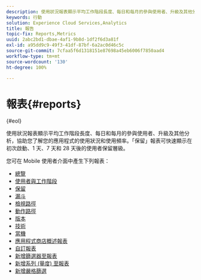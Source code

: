 ```yaml
---
description: 使用狀況報表顯示平均工作階段長度、每日和每月的參與使用者、升級及其他分析，協助您了解您的應用程式的使用狀況和使用頻率。「保留」報表可快速顯示在初次啟動、1 天、7 天和 28 天後的使用者保留層級。
keywords: 行動
solution: Experience Cloud Services,Analytics
title: 報告
topic-fix: Reports,Metrics
uuid: 2abc2bd1-dbae-4af1-9b8d-1df2f6d3a81f
exl-id: a95dd9c9-49f3-41df-87bf-6a2ac0d46c5c
source-git-commit: 7cfaa5f6d1318151e87698a45eb6006f7850aad4
workflow-type: tm+mt
source-wordcount: '130'
ht-degree: 100%

---
```


# 報表{#reports}

{#eol}

使用狀況報表顯示平均工作階段長度、每日和每月的參與使用者、升級及其他分析，協助您了解您的應用程式的使用狀況和使用頻率。「保留」報表可快速顯示在初次啟動、1 天、7 天和 28 天後的使用者保留層級。

您可在 Mobile 使用者介面中產生下列報表：

* [總覽](/help/using/usage/usage-overview.md)
* [使用者與工作階段](/help/using/usage/users-sessions.md)
* [保留](/help/using/usage/reports-retention.md)
* [漏斗](/help/using/usage/reports-funnel.md)
* [檢視路徑](/help/using/usage/reports-view-paths.md)
* [動作路徑](/help/using/usage/reports-action-paths.md)
* [版本](/help/using/usage/c-reports-versions.md)
* [技術](/help/using/usage/reports-technology.md)
* [當機](/help/using/usage/c-crashes.md)
* [應用程式商店概述報表](/help/using/usage/c-app-store-store-performance.md)
* [自訂報表](/help/using/usage/reports-customize/reports-customize.md)
* [新增篩選器至報表](/help/using/usage/reports-customize/t-reports-customize.md)
* [新增系列 (量度) 至報表](/help/using/usage/reports-customize/t-reports-series.md)
* [新增嚴格篩選](/help/using/usage/reports-customize/t-sticky-filter.md)
